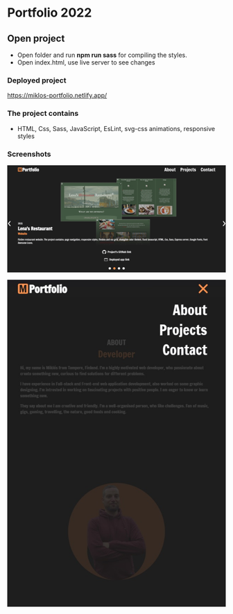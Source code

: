 # Portfolio 2022

## Open project

- Open folder and run **npm run sass** for compiling the styles.
- Open index.html, use live server to see changes

### Deployed project

https://miklos-portfolio.netlify.app/

### The project contains

- HTML, Css, Sass, JavaScript, EsLint, svg-css animations, responsive styles

### Screenshots

![Alt text](https://github.com/miklosoravecz/Portfolio/blob/main/src/screenshots/portfolio1.jpg "carousel")


![Alt text](https://github.com/miklosoravecz/Portfolio/blob/main/src/screenshots/portfolio.jpg "menu")

